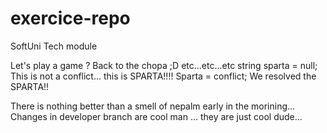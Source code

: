# exercice-repo
SoftUni Tech module

Let's play a game ? Back to the chopa ;D etc...etc...etc 
string sparta = null;
This is not a conflict... this is SPARTA!!!! 
Sparta = conflict; 
We resolved the SPARTA!!

There is nothing better than a smell of nepalm early in the morining...
Changes in developer branch are cool man ... they are just cool dude...




